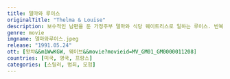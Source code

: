 ```yaml
---
title: 델마와 루이스
originalTitle: "Thelma & Louise"
description: 보수적인 남편을 둔 가정주부 델마와 식당 웨이트리스로 일하는 루이스. 반복되는 일상을 벗어나 함께 휴가를 떠난 두 친구는 휴게소에서 그녀들을 강간하려는 한 남자를 우발적으로 살해하게 되고, 즐거웠던 여정은 순식간에 끝을 알 수 없는 도주가 되어버린다. 돌이킬 수 없는 과거를 뒤로 한 채 사막을 달리며 자유로움을 만끽하는 그녀들. 경찰의 추적을 따돌리기 위해 멕시코로 향하는 길목에서 매력적인 카우보이 제이디가 나타나게 되고, 그에게 호감을 느끼는 델마를 지켜보며 루이스는 조금씩 불안감이 커진다. 한편, 강력범으로 수배가 된 그녀들은 좁혀오는 수사망과 함께 점차 벼랑 끝으로 내몰리게 되는데…
genre: movie
imgname: 델마와루이스.jpeg
release: "1991.05.24"
ott: [왓챠&&m1WwKGW, 웨이브&&movie?movieid=MV_GM01_GM0000011208]
countries: [미국, 영국, 프랑스]
categories: [스릴러, 범죄, 모험]
---
```

